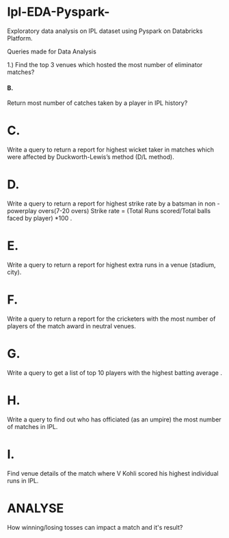 # Ipl-EDA-Pyspark-
Exploratory data analysis on IPL dataset using Pyspark on Databricks Platform.

Queries made for Data Analysis

1.) 
Find the top 3 venues which hosted the most number of eliminator matches?

#### B. 
Return most number of catches taken by a player in IPL history?

# C. 
Write a query to return a report for highest wicket taker in matches which were affected by Duckworth-Lewis’s method (D/L method).

# D. 
Write a query to return a report for highest strike rate by a batsman in non - powerplay overs(7-20 overs)
Strike rate = (Total Runs scored/Total balls faced by player) *100 . 

# E. 
Write a query to return a report for highest extra runs in a venue (stadium, city). 

# F. 
Write a query to return a report for the cricketers with the most number of players of the match award in neutral venues.

# G. 
Write a query to get a list of top 10 players with the highest batting average .

# H. 
Write a query to find out who has officiated (as an umpire) the most number of matches in IPL.

# I. 
Find venue details of the match where V Kohli scored his highest individual runs in IPL.

# ANALYSE
How winning/losing tosses can impact a match and it's result?
